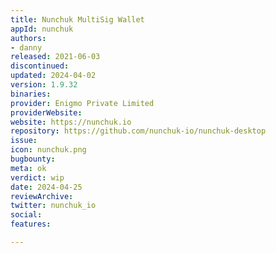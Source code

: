 ```yaml
---
title: Nunchuk MultiSig Wallet
appId: nunchuk
authors:
- danny
released: 2021-06-03
discontinued: 
updated: 2024-04-02
version: 1.9.32
binaries: 
provider: Enigmo Private Limited
providerWebsite: 
website: https://nunchuk.io
repository: https://github.com/nunchuk-io/nunchuk-desktop
issue: 
icon: nunchuk.png
bugbounty: 
meta: ok
verdict: wip
date: 2024-04-25
reviewArchive: 
twitter: nunchuk_io
social: 
features: 

---
```


